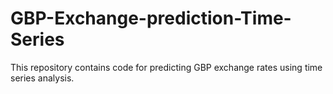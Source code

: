 # GBP-Exchange-prediction-Time-Series

This repository contains code for predicting GBP exchange rates using time series analysis.




